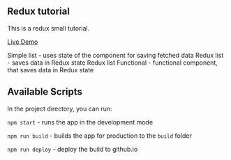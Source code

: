 ## Redux tutorial
This is a redux small tutorial. 

[Live Demo](https://tereshka.github.io/redux-tutorial/)

Simple list - uses state of the component for saving fetched data
Redux list - saves data in Redux state
Redux list Functional - functional component, that saves data in Redux state

## Available Scripts

In the project directory, you can run:

`npm start` - runs the app in the development mode

`npm run build` - builds the app for production to the `build` folder

`npm run deploy` - deploy the build to github.io
